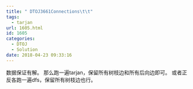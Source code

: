 ```yaml
---
title: " DTOJ3661Connections\t\t"
tags:
  - tarjan
url: 1605.html
id: 1605
categories:
  - DTOJ
  - Solution
date: 2018-04-23 09:33:16
---
```


数据保证有解。 那么跑一遍tarjan，保留所有树枝边和所有后向边即可。 或者正反各跑一遍dfs，保留所有树枝边也行。